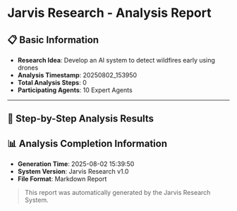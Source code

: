 # Jarvis Research - Analysis Report

## 📋 Basic Information
- **Research Idea**: Develop an AI system to detect wildfires early using drones
- **Analysis Timestamp**: 20250802_153950
- **Total Analysis Steps**: 0
- **Participating Agents**: 10 Expert Agents

---

## 🔄 Step-by-Step Analysis Results

## 📊 Analysis Completion Information

- **Generation Time**: 2025-08-02 15:39:50
- **System Version**: Jarvis Research v1.0
- **File Format**: Markdown Report

> This report was automatically generated by the Jarvis Research System.
